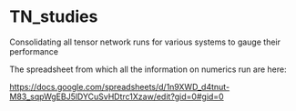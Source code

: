 # TN_studies
Consolidating all tensor network runs for various systems to gauge their performance

The spreadsheet from which all the information on numerics run are here:

https://docs.google.com/spreadsheets/d/1n9XWD_d4tnut-M83_sqpWgEBJ5lDYCuSvHDtrc1Xzaw/edit?gid=0#gid=0



